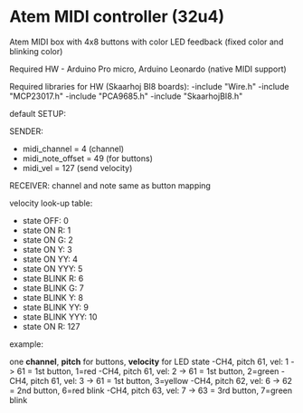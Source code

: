 # Atem MIDI controller (32u4)

Atem MIDI box with 4x8 buttons with color LED feedback (fixed color and blinking color)

Required HW - Arduino Pro micro, Arduino Leonardo (native MIDI support)

Required libraries for HW (Skaarhoj BI8 boards):
-include "Wire.h"
-include "MCP23017.h"
-include "PCA9685.h"
-include "SkaarhojBI8.h"


default SETUP:

SENDER:
 - midi_channel = 4 (channel)
 - midi_note_offset = 49 (for buttons)
 - midi_vel = 127 (send velocity)

RECEIVER:
channel and note same as button mapping

velocity look-up table:

- state      OFF:  0
- state     ON R:  1
- state     ON G:  2
- state     ON Y:  3
- state     ON YY: 4
- state    ON YYY: 5
- state BLINK   R: 6
- state BLINK   G: 7
- state BLINK   Y: 8
- state BLINK  YY: 9
- state BLINK YYY: 10
- state     ON R:  127

example:

one **channel**, **pitch** for buttons, **velocity** for LED state
-CH4, pitch 61, vel: 1 -> 61 = 1st button, 1=red
-CH4, pitch 61, vel: 2 -> 61 = 1st button, 2=green
-CH4, pitch 61, vel: 3 -> 61 = 1st button, 3=yellow
-CH4, pitch 62, vel: 6 -> 62 = 2nd button, 6=red blink
-CH4, pitch 63, vel: 7 -> 63 = 3rd button, 7=green blink
